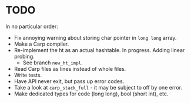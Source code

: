 # TODO

In no particular order:

* Fix annoying warning about storing char pointer in `long long` array.
* Make a Carp compiler.
* Re-implement the ht as an actual hashtable. In progress. Adding linear probing.
  * See branch `new_ht_impl`.
* Read Carp files as lines instead of whole files.
* Write tests.
* Have API never exit, but pass up error codes.
* Take a look at `carp_stack_full` - it may be subject to off by one error.
* Make dedicated types for code (long long), bool (short int), etc.